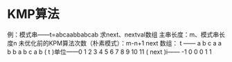 


# KMP算法
例：模式串——t=abcaabbabcab
求next、nextval数组
主串长度：m、模式串长度n
未优化前的KPM算法次数（朴素模式）：m-n+1
next 数组：
t      ——     a b c a a b b a b c a b
     ( t )单位——0 1 2 3  4 5 6 7 8 9 10 11 
( next )i—— -1 0 0 0 1 1 
  

<!--stackedit_data:
eyJoaXN0b3J5IjpbLTE3MDQ2MzA0NDRdfQ==
-->